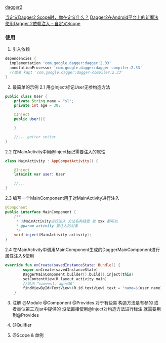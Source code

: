 [dagger2](https://github.com/google/dagger)

[当定义Dagger2 Scope时，你在定义什么？](https://www.jianshu.com/p/2ba83fe00479)
[Dagger2在Android平台上的新魔法](https://www.jianshu.com/p/c01fdda42434)
[使用Dagger 2依赖注入 - 自定义Scope](https://www.cnblogs.com/tiantianbyconan/p/5095426.html)

### 使用
1. 引入依赖
```groovy
dependencies {
  implementation 'com.google.dagger:dagger:2.33'
  annotationProcessor 'com.google.dagger:dagger-compiler:2.33'
  //或者 kapt 'com.google.dagger:dagger-compiler:2.33'
}
```

2. 最简单的示例
2.1 用@Inject标记User无参构造方法
```java
public class User {
    private String name = "sl";
    private int age = 30;

    @Inject
    public User(){

    }

    //... getter setter
}
```
2.2 在MainActivity中用@Inject标记需要注入的属性
```kotlin
class MainActivity : AppCompatActivity() {

    @Inject
    lateinit var user: User

    //...
}
```
2.3 编写一个MainComponent用于对MainActivity进行注入
```java
@Component
public interface MainComponent {
    /**
     * 对MainActivity进行注入 方法名称随意 取 xxx 都可以
     * @param activity 要注入的对象
     */
    void inject(MainActivity activity);
}
```
2.4 在MainActivity中调用MainComponent生成的DaggerMainComponent进行属性注入&使用
```kotlin
override fun onCreate(savedInstanceState: Bundle?) {
        super.onCreate(savedInstanceState)
        DaggerMainComponent.builder().build().inject(this)
        setContentView(R.layout.activity_main)
        //显示 “name=sl, age=30”
        findViewById<TextView>(R.id.textView).text = "name=${user.name}, age=${user.age}"
    }
```

3. 注解 @Module @Component @Provides
对于有些类 构造方法是有参的 或者类似第三方jar中提供的 没法直接使用@Inject对构造方法进行标注 就需要用到@Provides

4. @Qulifier

5. @Scope & 单例
